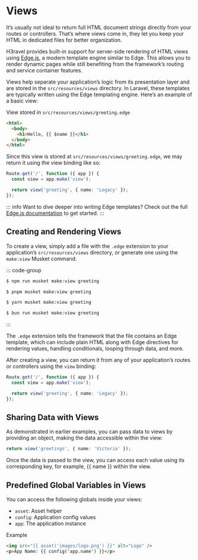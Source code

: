 # Views

It’s usually not ideal to return full HTML document strings directly from your routes or controllers. That’s where views come in, they let you keep your HTML in dedicated files for better organization.

H3ravel provides built-in support for server-side rendering of HTML views using [Edge.js](https://edgejs.dev/docs/introduction), a modern template engine similar to Edge. This allows you to render dynamic pages while still benefiting from the framework’s routing and service container features.

Views help separate your application’s logic from its presentation layer and are stored in the `src/resources/views` directory. In Laravel, these templates are typically written using the Edge templating engine. Here’s an example of a basic view:

View stored in `src/resources/views/greeting.edge`

```html
<html>
  <body>
    <h1>Hello, {{ $name }}</h1>
  </body>
</html>
```

Since this view is stored at `src/resources/views/greeting.edge`, we may return it using the view binding like so:

```ts
Route.get('/', function ({ app }) {
  const view = app.make('view');

  return view('greeting', { name: 'Legacy' });
});
```

::: info
Want to dive deeper into writing Edge templates? Check out the full [Edge.js documentation](https://edgejs.dev/docs/introduction) to get started.
:::

## Creating and Rendering Views

To create a view, simply add a file with the `.edge` extension to your application’s `src/resources/views` directory, or generate one using the `make:view` Musket command.

::: code-group

```sh [npm]
$ npm run musket make:view greeting
```

```sh [pnpm]
$ pnpm musket make:view greeting
```

```sh [yarn]
$ yarn musket make:view greeting
```

```sh [bun]
$ bun run musket make:view greeting
```

:::

The `.edge` extension tells the framework that the file contains an Edge template, which can include plain HTML along with Edge directives for rendering values, handling conditionals, looping through data, and more.

After creating a view, you can return it from any of your application’s routes or controllers using the `view` binding:

```ts
Route.get('/', function ({ app }) {
  const view = app.make('view');

  return view('greeting', { name: 'Legacy' });
});
```

## Sharing Data with Views

As demonstrated in earlier examples, you can pass data to views by providing an object, making the data accessible within the view:

```ts
return view('greetings', { name: 'Victoria' });
```

Once the data is passed to the view, you can access each value using its corresponding key, for example, {{ name }} within the view.

## Predefined Global Variables in Views

You can access the following globals inside your views:

- `asset`: Asset helper
- `config`: Application config values
- `app`: The application instance

Example

```html
<img src="{{ asset('images/logo.png') }}" alt="Logo" />
<p>App Name: {{ config('app.name') }}</p>
```
